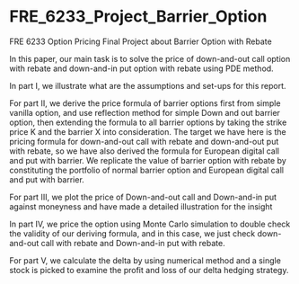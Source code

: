 # FRE_6233_Project_Barrier_Option
FRE 6233 Option Pricing Final Project about Barrier Option with Rebate

In this paper, our main task is to solve the price of down-and-out call option with rebate and down-and-in put option with rebate using PDE method.

In part I, we illustrate what are the assumptions and set-ups for this report.

For part II, we derive the price formula of barrier options first from simple vanilla option, and use reflection method for simple Down and out barrier option, then extending the formula to all barrier options by taking the strike price K and the barrier X into consideration. The target we have here is the pricing formula for down-and-out call with rebate and down-and-out put with rebate, so we have also derived the formula for European digital call and put with barrier. We replicate the value of barrier option with rebate by constituting the portfolio of normal barrier option and European digital call and put with barrier.

For part III, we plot the price of Down-and-out call and Down-and-in put against moneyness and have made a detailed illustration for the insight

In part IV, we price the option using Monte Carlo simulation to double check the validity of our deriving formula, and in this case, we just check down-and-out call with rebate and Down-and-in put with rebate.

For part V, we calculate the delta by using numerical method and a single stock is picked to examine the profit and loss of our delta hedging strategy.
